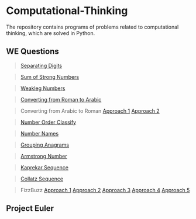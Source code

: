 # Computational-Thinking

<p>The repository contains programs of problems related to computational thinking, which are solved in Python.</p>

## WE Questions
> [Separating Digits](https://github.com/vaishke/Computational-Thinking/blob/main/WE_Classes/Separating_digits.py)

> [Sum of Strong Numbers](https://github.com/vaishke/Computational-Thinking/blob/main/WE_Classes/sum_of_strong_num.py)

> [Weakleg Numbers](https://github.com/vaishke/Computational-Thinking/blob/main/WE_Classes/weakleg.py)

> [Converting from Roman to Arabic](https://github.com/vaishke/Computational-Thinking/blob/main/WE_Classes/weakleg.py)

> Converting from Arabic to Roman [Approach 1](https://github.com/vaishke/Computational-Thinking/blob/main/WE_Classes/arabic_to_roman_approach1.py)    [Approach 2](https://github.com/vaishke/Computational-Thinking/blob/main/WE_Classes/Arabic_to_roman_app2.py)

> [Number Order Classify](https://github.com/vaishke/Computational-Thinking/blob/main/WE_Classes/number_order_classify.py)

> [Number Names](https://github.com/vaishke/Computational-Thinking/blob/main/WE_Classes/number_names.py)

> [Grouping Anagrams](https://github.com/vaishke/Computational-Thinking/blob/main/WE_Classes/grouping_anagrams.py)

> [Armstrong Number](https://github.com/vaishke/Computational-Thinking/blob/main/WE_Classes/armstrong.py)

> [Kaprekar Sequence](https://github.com/vaishke/Computational-Thinking/blob/main/WE_Classes/Kaprekar_seq.py)

> [Collatz Sequence](https://github.com/vaishke/Computational-Thinking/blob/main/WE_Classes/Collatz_Seq.py)

> FizzBuzz [Approach 1](https://github.com/vaishke/Computational-Thinking/blob/main/WE_Classes/FizzBuzz_approach1.py)    [Approach 2](https://github.com/vaishke/Computational-Thinking/blob/main/WE_Classes/FizzBuzz_approach2.py)    [Approach 3](https://github.com/vaishke/Computational-Thinking/blob/main/WE_Classes/FizzBuzz_approach3.py)    [Approach 4](https://github.com/vaishke/Computational-Thinking/blob/main/WE_Classes/Fuzzbuzz_approach4.py)     [Approach 5](https://github.com/vaishke/Computational-Thinking/blob/main/WE_Classes/FizzBuzz_approach5.py)


## Project Euler

> 
